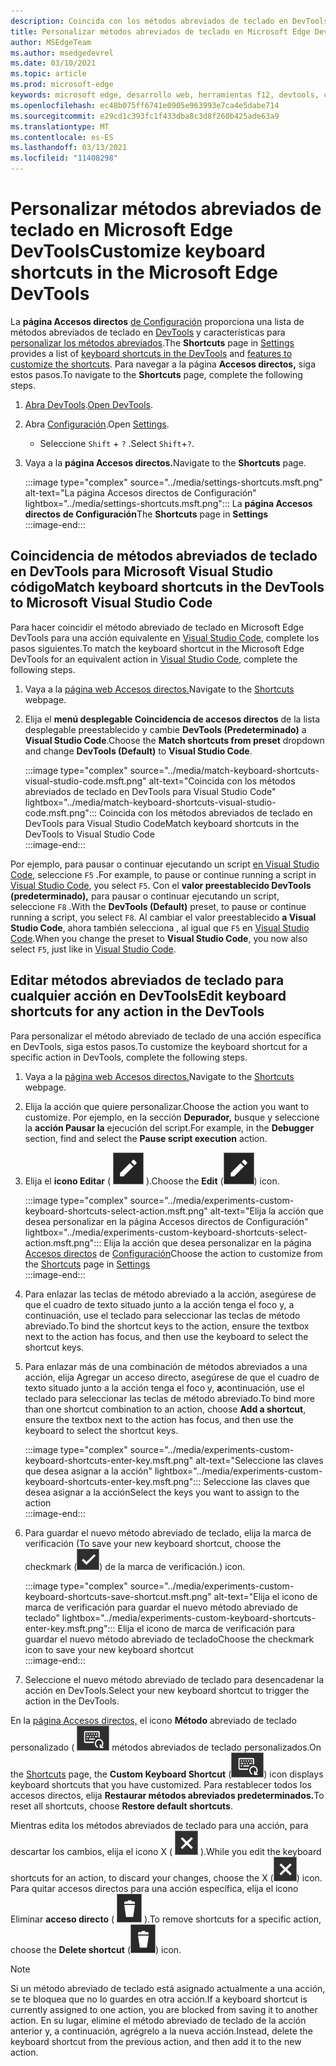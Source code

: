 ```yaml
---
description: Coincida con los métodos abreviados de teclado en DevTools para Visual Studio Code
title: Personalizar métodos abreviados de teclado en Microsoft Edge DevTools
author: MSEdgeTeam
ms.author: msedgedevrel
ms.date: 03/10/2021
ms.topic: article
ms.prod: microsoft-edge
keywords: microsoft edge, desarrollo web, herramientas f12, devtools, custom, shortcuts, teclado, visual studio code
ms.openlocfilehash: ec48b075ff6741e0905e963993e7ca4e5dabe714
ms.sourcegitcommit: e29cd1c393fc1f433dba8c3d8f260b425ade63a9
ms.translationtype: MT
ms.contentlocale: es-ES
ms.lasthandoff: 03/13/2021
ms.locfileid: "11408298"
---
```

# <a name="customize-keyboard-shortcuts-in-the-microsoft-edge-devtools"></a><span data-ttu-id="018ae-104">Personalizar métodos abreviados de teclado en Microsoft Edge DevTools</span><span class="sxs-lookup"><span data-stu-id="018ae-104">Customize keyboard shortcuts in the Microsoft Edge DevTools</span></span>  

<span data-ttu-id="018ae-105">La **página Accesos directos** [de Configuración][DevToolsCustomizeSettings] proporciona una lista de métodos abreviados de teclado en [DevTools][DevToolsShortcuts] y características para [personalizar los métodos abreviados](#match-keyboard-shortcuts-in-the-devtools-to-microsoft-visual-studio-code).</span><span class="sxs-lookup"><span data-stu-id="018ae-105">The **Shortcuts** page in [Settings][DevToolsCustomizeSettings] provides a list of [keyboard shortcuts in the DevTools][DevToolsShortcuts] and [features to customize the shortcuts](#match-keyboard-shortcuts-in-the-devtools-to-microsoft-visual-studio-code).</span></span>  <span data-ttu-id="018ae-106">Para navegar a la página **Accesos directos,** siga estos pasos.</span><span class="sxs-lookup"><span data-stu-id="018ae-106">To navigate to the **Shortcuts** page, complete the following steps.</span></span>  

1.  <span data-ttu-id="018ae-107">[Abra DevTools][DevtoolsOpenMain].</span><span class="sxs-lookup"><span data-stu-id="018ae-107">[Open DevTools][DevtoolsOpenMain].</span></span>  
1.  <span data-ttu-id="018ae-108">Abra [Configuración][DevToolsCustomizeSettings].</span><span class="sxs-lookup"><span data-stu-id="018ae-108">Open [Settings][DevToolsCustomizeSettings].</span></span>
    *   <span data-ttu-id="018ae-109">Seleccione `Shift` + `?` .</span><span class="sxs-lookup"><span data-stu-id="018ae-109">Select `Shift`+`?`.</span></span>  
1.  <span data-ttu-id="018ae-110">Vaya a la **página Accesos directos.**</span><span class="sxs-lookup"><span data-stu-id="018ae-110">Navigate to the **Shortcuts** page.</span></span>  
    
    :::image type="complex" source="../media/settings-shortcuts.msft.png" alt-text="La página Accesos directos de Configuración" lightbox="../media/settings-shortcuts.msft.png":::
       <span data-ttu-id="018ae-112">La **página Accesos directos** **de Configuración**</span><span class="sxs-lookup"><span data-stu-id="018ae-112">The **Shortcuts** page in **Settings**</span></span>  
    :::image-end:::  
    
## <a name="match-keyboard-shortcuts-in-the-devtools-to-microsoft-visual-studio-code"></a><span data-ttu-id="018ae-113">Coincidencia de métodos abreviados de teclado en DevTools para Microsoft Visual Studio código</span><span class="sxs-lookup"><span data-stu-id="018ae-113">Match keyboard shortcuts in the DevTools to Microsoft Visual Studio Code</span></span>  

<span data-ttu-id="018ae-114">Para hacer coincidir el método abreviado de teclado en Microsoft Edge DevTools para una acción equivalente en [Visual Studio Code][VisualStudioCode], complete los pasos siguientes.</span><span class="sxs-lookup"><span data-stu-id="018ae-114">To match the keyboard shortcut in the Microsoft Edge DevTools for an equivalent action in [Visual Studio Code][VisualStudioCode], complete the following steps.</span></span>  

1.  <span data-ttu-id="018ae-115">Vaya a la [página web Accesos directos.](#customize-keyboard-shortcuts-in-the-microsoft-edge-devtools)</span><span class="sxs-lookup"><span data-stu-id="018ae-115">Navigate to the [Shortcuts](#customize-keyboard-shortcuts-in-the-microsoft-edge-devtools) webpage.</span></span>  
1.  <span data-ttu-id="018ae-116">Elija el **menú desplegable Coincidencia de accesos directos** de la lista desplegable preestablecido y cambie **DevTools (Predeterminado)** a **Visual Studio Code**.</span><span class="sxs-lookup"><span data-stu-id="018ae-116">Choose the **Match shortcuts from preset** dropdown and change **DevTools (Default)** to **Visual Studio Code**.</span></span>  
    
    :::image type="complex" source="../media/match-keyboard-shortcuts-visual-studio-code.msft.png" alt-text="Coincida con los métodos abreviados de teclado en DevTools para Visual Studio Code" lightbox="../media/match-keyboard-shortcuts-visual-studio-code.msft.png":::
       <span data-ttu-id="018ae-118">Coincida con los métodos abreviados de teclado en DevTools para Visual Studio Code</span><span class="sxs-lookup"><span data-stu-id="018ae-118">Match keyboard shortcuts in the DevTools to Visual Studio Code</span></span>  
    :::image-end:::  
    
<span data-ttu-id="018ae-119">Por ejemplo, para pausar o continuar ejecutando un script [en Visual Studio Code][VisualStudioCodeShortcutsKeyboardWindows], seleccione `F5` .</span><span class="sxs-lookup"><span data-stu-id="018ae-119">For example, to pause or continue running a script in [Visual Studio Code][VisualStudioCodeShortcutsKeyboardWindows], you select `F5`.</span></span>  <span data-ttu-id="018ae-120">Con el **valor preestablecido DevTools (predeterminado),** para pausar o continuar ejecutando un script, seleccione `F8` .</span><span class="sxs-lookup"><span data-stu-id="018ae-120">With the **DevTools (Default)** preset, to pause or continue running a script, you select `F8`.</span></span>  <span data-ttu-id="018ae-121">Al cambiar el valor preestablecido **a Visual Studio Code**, ahora también selecciona , al igual que `F5` en [Visual Studio Code][VisualStudioCodeShortcutsKeyboardWindows].</span><span class="sxs-lookup"><span data-stu-id="018ae-121">When you change the preset to **Visual Studio Code**, you now also select `F5`, just like in [Visual Studio Code][VisualStudioCodeShortcutsKeyboardWindows].</span></span>  

## <a name="edit-keyboard-shortcuts-for-any-action-in-the-devtools"></a><span data-ttu-id="018ae-122">Editar métodos abreviados de teclado para cualquier acción en DevTools</span><span class="sxs-lookup"><span data-stu-id="018ae-122">Edit keyboard shortcuts for any action in the DevTools</span></span>  

<span data-ttu-id="018ae-123">Para personalizar el método abreviado de teclado de una acción específica en DevTools, siga estos pasos.</span><span class="sxs-lookup"><span data-stu-id="018ae-123">To customize the keyboard shortcut for a specific action in DevTools, complete the following steps.</span></span>  

1.  <span data-ttu-id="018ae-124">Vaya a la [página web Accesos directos.](#customize-keyboard-shortcuts-in-the-microsoft-edge-devtools)</span><span class="sxs-lookup"><span data-stu-id="018ae-124">Navigate to the [Shortcuts](#customize-keyboard-shortcuts-in-the-microsoft-edge-devtools) webpage.</span></span>  
1.  <span data-ttu-id="018ae-125">Elija la acción que quiere personalizar.</span><span class="sxs-lookup"><span data-stu-id="018ae-125">Choose the action you want to customize.</span></span>  <span data-ttu-id="018ae-126">Por ejemplo, en la sección **Depurador,** busque y seleccione la **acción Pausar la** ejecución del script.</span><span class="sxs-lookup"><span data-stu-id="018ae-126">For example, in the **Debugger** section, find and select the **Pause script execution** action.</span></span>  
1.  <span data-ttu-id="018ae-127">Elija el **icono Editar** \( ![ EditKeyboardShortcut ](../media/edit-keyboard-shortcut-icon.msft.png) \).</span><span class="sxs-lookup"><span data-stu-id="018ae-127">Choose the **Edit** \(![EditKeyboardShortcut](../media/edit-keyboard-shortcut-icon.msft.png)\) icon.</span></span>  
    
    :::image type="complex" source="../media/experiments-custom-keyboard-shortcuts-select-action.msft.png" alt-text="Elija la acción que desea personalizar en la página Accesos directos de Configuración" lightbox="../media/experiments-custom-keyboard-shortcuts-select-action.msft.png":::
       <span data-ttu-id="018ae-129">Elija la acción que desea personalizar en la página [Accesos directos](#customize-keyboard-shortcuts-in-the-microsoft-edge-devtools) de [Configuración][DevToolsCustomizeSettings]</span><span class="sxs-lookup"><span data-stu-id="018ae-129">Choose the action to customize from the [Shortcuts](#customize-keyboard-shortcuts-in-the-microsoft-edge-devtools) page in [Settings][DevToolsCustomizeSettings]</span></span>  
    :::image-end:::  
    
1.  <span data-ttu-id="018ae-130">Para enlazar las teclas de método abreviado a la acción, asegúrese de que el cuadro de texto situado junto a la acción tenga el foco y, a continuación, use el teclado para seleccionar las teclas de método abreviado.</span><span class="sxs-lookup"><span data-stu-id="018ae-130">To bind the shortcut keys to the action, ensure the textbox next to the action has focus, and then use the keyboard to select the shortcut keys.</span></span>  
1.  <span data-ttu-id="018ae-131">Para enlazar más de una combinación de métodos abreviados a una acción, elija Agregar un acceso directo, asegúrese de que el cuadro de texto situado junto a la acción tenga el foco y, **a**continuación, use el teclado para seleccionar las teclas de método abreviado.</span><span class="sxs-lookup"><span data-stu-id="018ae-131">To bind more than one shortcut combination to an action, choose **Add a shortcut**, ensure the textbox next to the action has focus, and then use the keyboard to select the shortcut keys.</span></span>  
    
    :::image type="complex" source="../media/experiments-custom-keyboard-shortcuts-enter-key.msft.png" alt-text="Seleccione las claves que desea asignar a la acción" lightbox="../media/experiments-custom-keyboard-shortcuts-enter-key.msft.png":::
       <span data-ttu-id="018ae-133">Seleccione las claves que desea asignar a la acción</span><span class="sxs-lookup"><span data-stu-id="018ae-133">Select the keys you want to assign to the action</span></span>  
    :::image-end:::  
    
1.  <span data-ttu-id="018ae-134">Para guardar el nuevo método abreviado de teclado, elija la marca de verificación \(</span><span class="sxs-lookup"><span data-stu-id="018ae-134">To save your new keyboard shortcut, choose the checkmark \(</span></span>![CheckmarkKeyboardShortcut](../media/checkmark-keyboard-shortcut-icon.msft.png)<span data-ttu-id="018ae-136">\) de la marca de verificación.</span><span class="sxs-lookup"><span data-stu-id="018ae-136">\) icon.</span></span>
    
    :::image type="complex" source="../media/experiments-custom-keyboard-shortcuts-save-shortcut.msft.png" alt-text="Elija el icono de marca de verificación para guardar el nuevo método abreviado de teclado" lightbox="../media/experiments-custom-keyboard-shortcuts-enter-key.msft.png":::
       <span data-ttu-id="018ae-138">Elija el icono de marca de verificación para guardar el nuevo método abreviado de teclado</span><span class="sxs-lookup"><span data-stu-id="018ae-138">Choose the checkmark icon to save your new keyboard shortcut</span></span>  
    :::image-end:::  
    
1.  <span data-ttu-id="018ae-139">Seleccione el nuevo método abreviado de teclado para desencadenar la acción en DevTools.</span><span class="sxs-lookup"><span data-stu-id="018ae-139">Select your new keyboard shortcut to trigger the action in the DevTools.</span></span>  
    
<span data-ttu-id="018ae-140">En la [página Accesos directos,](#customize-keyboard-shortcuts-in-the-microsoft-edge-devtools) el icono **Método** abreviado de teclado personalizado \( ![ CustomKeyboardShortcut \) muestra los ](../media/custom-keyboard-shortcut-icon.msft.png) métodos abreviados de teclado personalizados.</span><span class="sxs-lookup"><span data-stu-id="018ae-140">On the [Shortcuts](#customize-keyboard-shortcuts-in-the-microsoft-edge-devtools) page, the **Custom Keyboard Shortcut** \(![CustomKeyboardShortcut](../media/custom-keyboard-shortcut-icon.msft.png)\) icon displays keyboard shortcuts that you have customized.</span></span>  <span data-ttu-id="018ae-141">Para restablecer todos los accesos directos, elija **Restaurar métodos abreviados predeterminados.**</span><span class="sxs-lookup"><span data-stu-id="018ae-141">To reset all shortcuts, choose **Restore default shortcuts**.</span></span>  

<span data-ttu-id="018ae-142">Mientras edita los métodos abreviados de teclado para una acción, para descartar los cambios, elija el icono X \( ![ XKeyboardShortcut ](../media/discard-changes-keyboard-shortcut-icon.msft.png) \).</span><span class="sxs-lookup"><span data-stu-id="018ae-142">While you edit the keyboard shortcuts for an action, to discard your changes, choose the X \(![XKeyboardShortcut](../media/discard-changes-keyboard-shortcut-icon.msft.png)\) icon.</span></span>  <span data-ttu-id="018ae-143">Para quitar accesos directos para una acción específica, elija el icono Eliminar **acceso directo** \( ![ DeleteKeyboardShortcut ](../media/delete-keyboard-shortcut-icon.msft.png) \).</span><span class="sxs-lookup"><span data-stu-id="018ae-143">To remove shortcuts for a specific action, choose the **Delete shortcut** \(![DeleteKeyboardShortcut](../media/delete-keyboard-shortcut-icon.msft.png)\) icon.</span></span>  

> [!NOTE]
> <span data-ttu-id="018ae-144">Si un método abreviado de teclado está asignado actualmente a una acción, se te bloquea que no lo guardes en otra acción.</span><span class="sxs-lookup"><span data-stu-id="018ae-144">If a keyboard shortcut is currently assigned to one action, you are blocked from saving it to another action.</span></span>  <span data-ttu-id="018ae-145">En su lugar, elimine el método abreviado de teclado de la acción anterior y, a continuación, agrégrelo a la nueva acción.</span><span class="sxs-lookup"><span data-stu-id="018ae-145">Instead, delete the keyboard shortcut from the previous action, and then add it to the new action.</span></span>  

<!-- links -->  

[DevToolsCustomizeSettings]: ./index.md#settings "Configuración: personalizar Microsoft Edge DevTools | Microsoft Docs"  
[DevtoolsOpenMain]: ../open/index.md "Abra Microsoft Edge DevTools | Microsoft Docs"  
[DevToolsShortcuts]: ../shortcuts/index.md "Microsoft Edge Métodos abreviados de teclado de DevTools | Microsoft Docs"  

[VisualStudioCode]: https://code.visualstudio.com "Microsoft Visual Studio Código"  
[VisualStudioCodeShortcutsKeyboardWindows]: https://code.visualstudio.com/shortcuts/keyboard-shortcuts-windows.pdf "Visual Studio Code Métodos abreviados de teclado para Windows | Microsoft Visual Studio Código"  
